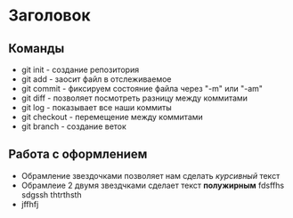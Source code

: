 # Заголовок 
## Команды
* git init - создание репозитория 
* git add - заосит файл в отслеживаемое 
* git commit - фиксируем состояние файла через "-m" или "-am"
* git diff - позволяет посмотреть  разницу между коммитами 
* git log - показывает все наши коммиты
* git checkout - перемещение между коммитами 
* git branch - создание веток 

## Работа с оформлением 
* Обрамление звездочками позволяет нам сделать *курсивный* текст 
* Обрамлеие 2 двумя звездчками сделает текст **полужирным**
fdsffhs
sdgssh
thtrthsth
* jffhfj